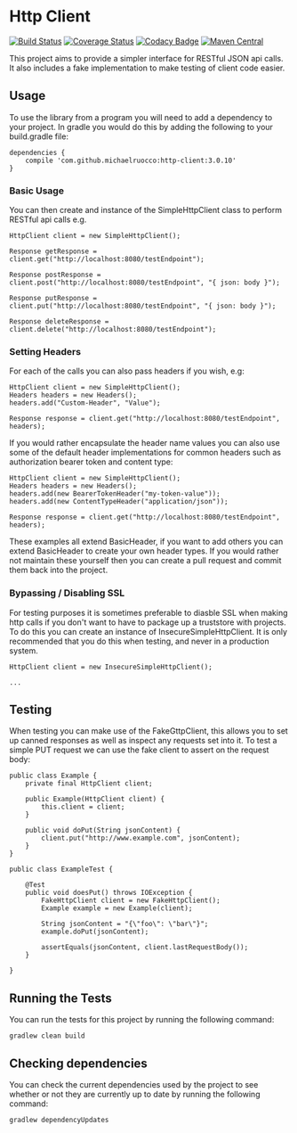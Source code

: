 # Http Client

[![Build Status](https://travis-ci.org/michaelruocco/http-client.svg?branch=master)](https://travis-ci.org/michaelruocco/http-client)
[![Coverage Status](https://coveralls.io/repos/github/michaelruocco/http-client/badge.svg?branch=master)](https://coveralls.io/github/michaelruocco/http-client?branch=master)
[![Codacy Badge](https://api.codacy.com/project/badge/Grade/54ce00d4a4084dabba53f5e2c5ef9a01)](https://www.codacy.com/app/michael-ruocco/http-client?utm_source=github.com&amp;utm_medium=referral&amp;utm_content=michaelruocco/http-client&amp;utm_campaign=Badge_Grade)
[![Maven Central](https://maven-badges.herokuapp.com/maven-central/com.github.michaelruocco/http-client/badge.svg)](https://maven-badges.herokuapp.com/maven-central/com.github.michaelruocco/http-client)

This project aims to provide a simpler interface for RESTful JSON api calls.
It also includes a fake implementation to make testing of client code easier.

## Usage

To use the library from a program you will need to add a dependency to your project. In
gradle you would do this by adding the following to your build.gradle file:

```
dependencies {
    compile 'com.github.michaelruocco:http-client:3.0.10'
}
```

### Basic Usage

You can then create and instance of the SimpleHttpClient class to perform
RESTful api calls e.g.

```
HttpClient client = new SimpleHttpClient();

Response getResponse = client.get("http://localhost:8080/testEndpoint");

Response postResponse = client.post("http://localhost:8080/testEndpoint", "{ json: body }");

Response putResponse = client.put("http://localhost:8080/testEndpoint", "{ json: body }");

Response deleteResponse = client.delete("http://localhost:8080/testEndpoint");
```

### Setting Headers

For each of the calls you can also pass headers if you wish, e.g:

```
HttpClient client = new SimpleHttpClient();
Headers headers = new Headers();
headers.add("Custom-Header", "Value");

Response response = client.get("http://localhost:8080/testEndpoint", headers);
```

If you would rather encapsulate the header name values you can also use some of the
default header implementations for common headers such as authorization bearer token
and content type:

```
HttpClient client = new SimpleHttpClient();
Headers headers = new Headers();
headers.add(new BearerTokenHeader("my-token-value"));
headers.add(new ContentTypeHeader("application/json"));

Response response = client.get("http://localhost:8080/testEndpoint", headers);
```

These examples all extend BasicHeader, if you want to add others you can extend
BasicHeader to create your own header types. If you would rather not maintain these
yourself then you can create a pull request and commit them back into the project.

### Bypassing / Disabling SSL

For testing purposes it is sometimes preferable to diasble SSL when making http calls
if you don't want to have to package up a truststore with projects. To do this you
can create an instance of InsecureSimpleHttpClient. It is only recommended that you do
this when testing, and never in a production system.

```
HttpClient client = new InsecureSimpleHttpClient();

...
```

## Testing

When testing you can make use of the FakeGttpClient, this allows you to set
up canned responses as well as inspect any requests set into it. To test a
simple PUT request we can use the fake client to assert on the request body:

```
public class Example {
    private final HttpClient client;

    public Example(HttpClient client) {
        this.client = client;
    }

    public void doPut(String jsonContent) {
        client.put("http://www.example.com", jsonContent);
    }
}

public class ExampleTest {

    @Test
    public void doesPut() throws IOException {
        FakeHttpClient client = new FakeHttpClient();
        Example example = new Example(client);

        String jsonContent = "{\"foo\": \"bar\"}";
        example.doPut(jsonContent);

        assertEquals(jsonContent, client.lastRequestBody());
    }
    
}
```

## Running the Tests

You can run the tests for this project by running the following command:

```
gradlew clean build
```

## Checking dependencies

You can check the current dependencies used by the project to see whether
or not they are currently up to date by running the following command:

```
gradlew dependencyUpdates
```